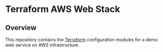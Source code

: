 # Terraform AWS Web Stack

## Overview

This repository contains the [Terraform](https://www.terraform.io/)
configuration modules for a demo web service on AWS infrastructure.
